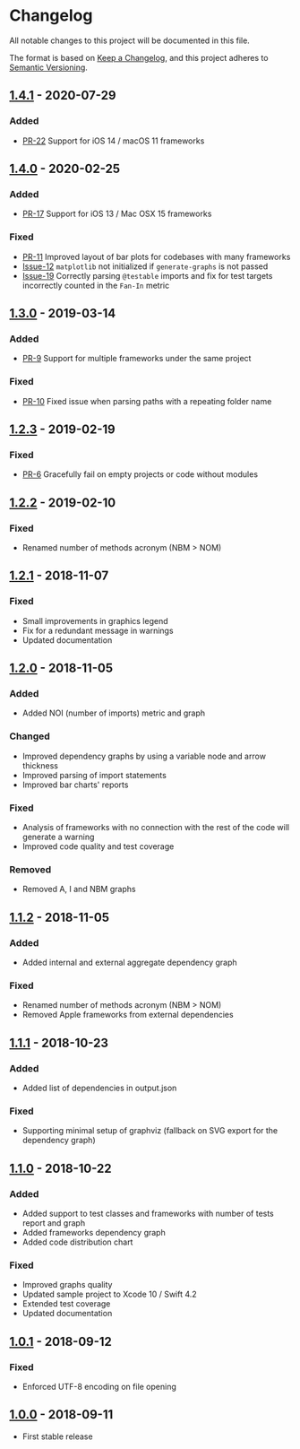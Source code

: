 # Changelog
All notable changes to this project will be documented in this file.

The format is based on [Keep a Changelog](https://keepachangelog.com/en/1.0.0/),
and this project adheres to [Semantic Versioning](https://semver.org/spec/v2.0.0.html).

## [1.4.1](https://github.com/matsoftware/swift-code-metrics/releases/tag/1.4.1) - 2020-07-29

### Added

- [PR-22](https://github.com/matsoftware/swift-code-metrics/pull/22) Support for iOS 14 / macOS 11 frameworks

## [1.4.0](https://github.com/matsoftware/swift-code-metrics/releases/tag/1.4.0) - 2020-02-25

### Added

- [PR-17](https://github.com/matsoftware/swift-code-metrics/pull/17) Support for iOS 13 / Mac OSX 15 frameworks

### Fixed

-   [PR-11](https://github.com/matsoftware/swift-code-metrics/pull/11) Improved layout of bar plots for codebases with many frameworks
-   [Issue-12](https://github.com/matsoftware/swift-code-metrics/issues/12) `matplotlib` not initialized if `generate-graphs` is not passed
-   [Issue-19](https://github.com/matsoftware/swift-code-metrics/issues/19) Correctly parsing `@testable` imports and fix for test targets incorrectly counted in the `Fan-In` metric

## [1.3.0](https://github.com/matsoftware/swift-code-metrics/releases/tag/1.3.0) - 2019-03-14

### Added

-   [PR-9](https://github.com/matsoftware/swift-code-metrics/pull/9) Support for multiple frameworks under the same project

### Fixed

-   [PR-10](https://github.com/matsoftware/swift-code-metrics/pull/9) Fixed issue when parsing paths with a repeating folder name

## [1.2.3](https://github.com/matsoftware/swift-code-metrics/releases/tag/1.2.3) - 2019-02-19

### Fixed

-   [PR-6](https://github.com/matsoftware/swift-code-metrics/pull/6)
Gracefully fail on empty projects or code without modules

## [1.2.2](https://github.com/matsoftware/swift-code-metrics/releases/tag/1.2.2) - 2019-02-10

### Fixed

-   Renamed number of methods acronym (NBM > NOM)

## [1.2.1](https://github.com/matsoftware/swift-code-metrics/releases/tag/1.2.1) - 2018-11-07

### Fixed

-   Small improvements in graphics legend
-   Fix for a redundant message in warnings
-   Updated documentation

## [1.2.0](https://github.com/matsoftware/swift-code-metrics/releases/tag/1.2.0) - 2018-11-05

### Added

-   Added NOI (number of imports) metric and graph

### Changed
-   Improved dependency graphs by using a variable node and arrow thickness
-   Improved parsing of import statements
-   Improved bar charts' reports

### Fixed

-   Analysis of frameworks with no connection with the rest of the code will generate a warning
-   Improved code quality and test coverage

### Removed

-   Removed A, I and NBM graphs

## [1.1.2](https://github.com/matsoftware/swift-code-metrics/releases/tag/1.1.2) - 2018-11-05

### Added

-   Added internal and external aggregate dependency graph

### Fixed

-   Renamed number of methods acronym (NBM > NOM)
-   Removed Apple frameworks from external dependencies

## [1.1.1](https://github.com/matsoftware/swift-code-metrics/releases/tag/1.1.1) - 2018-10-23

### Added

-   Added list of dependencies in output.json

### Fixed

-   Supporting minimal setup of graphviz (fallback on SVG export for the dependency graph)

## [1.1.0](https://github.com/matsoftware/swift-code-metrics/releases/tag/1.1.0) - 2018-10-22

### Added

-   Added support to test classes and frameworks with number of tests report and graph
-   Added frameworks dependency graph
-   Added code distribution chart

### Fixed

-   Improved graphs quality
-   Updated sample project to Xcode 10 / Swift 4.2
-   Extended test coverage
-   Updated documentation

## [1.0.1](https://github.com/matsoftware/swift-code-metrics/releases/tag/1.0.1) - 2018-09-12

### Fixed

-   Enforced UTF-8 encoding on file opening

## [1.0.0](https://github.com/matsoftware/swift-code-metrics/releases/tag/1.0.0) - 2018-09-11

-   First stable release
